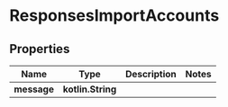 
# ResponsesImportAccounts

## Properties
| Name | Type | Description | Notes |
| ------------ | ------------- | ------------- | ------------- |
| **message** | **kotlin.String** |  |  |




